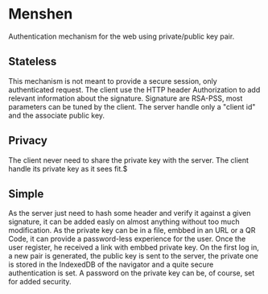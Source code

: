 # Menshen

Authentication mechanism for the web using private/public key pair.

## Stateless

This mechanism is not meant to provide a secure session, only authenticated request. The client use the HTTP header Authorization to add relevant information about the signature. Signature are RSA-PSS, most parameters can be tuned by the client.
The server handle only a "client id" and the associate public key.

## Privacy

The client never need to share the private key with the server. The client handle its private key as it sees fit.$

## Simple

As the server just need to hash some header and verify it against a given signature, it can be added easly on almost anything without too much modification. As the private key can be in a file, embbed in an URL or a QR Code, it can provide a password-less experience for the user. Once the user register, he received a link with embbed private key. On the first log in, a new pair is generated, the public key is sent to the server, the private one is stored in the IndexedDB of the navigator and a quite secure authentication is set.
A password on the private key can be, of course, set for added security.